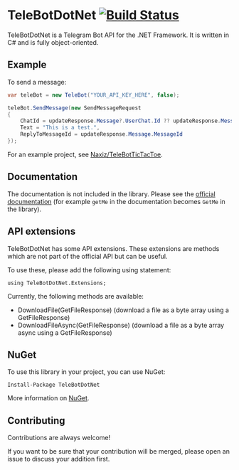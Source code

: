 # TeleBotDotNet [![Build Status](https://travis-ci.org/Naxiz/TeleBotDotNet.svg?branch=master)](https://travis-ci.org/Naxiz/TeleBotDotNet)

TeleBotDotNet is a Telegram Bot API for the .NET Framework. It is written in C# and is fully object-oriented.

## Example

To send a message:

```c#
var teleBot = new TeleBot("YOUR_API_KEY_HERE", false);

teleBot.SendMessage(new SendMessageRequest
{
    ChatId = updateResponse.Message?.UserChat.Id ?? updateResponse.Message.GroupChat.Id,
    Text = "This is a test.",
    ReplyToMessageId = updateResponse.Message.MessageId
});
```

For an example project, see [Naxiz/TeleBotTicTacToe](https://github.com/Naxiz/TeleBotTicTacToe).

## Documentation

The documentation is not included in the library. Please see the [official documentation](https://core.telegram.org/bots/api) (for example `getMe` in the documentation becomes `GetMe` in the library).

## API extensions

TeleBotDotNet has some API extensions. These extensions are methods which are not part of the official API but can be useful.

To use these, please add the following using statement:

    using TeleBotDotNet.Extensions;

Currently, the following methods are available:

* DownloadFile(GetFileResponse) (download a file as a byte array using a GetFileResponse)
* DownloadFileAsync(GetFileResponse) (download a file as a byte array async using a GetFileResponse)

## NuGet

To use this library in your project, you can use NuGet:

    Install-Package TeleBotDotNet

More information on [NuGet](https://www.nuget.org/packages/TeleBotDotNet).

## Contributing

Contributions are always welcome!

If you want to be sure that your contribution will be merged, please open an issue to discuss your addition first.
